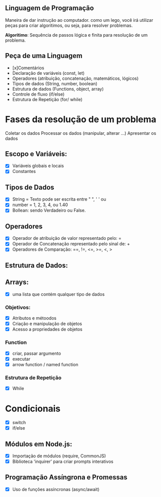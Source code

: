 ## Linguagem de Programação 

Maneira de dar instrução ao computador.
como um lego, você irá utilizar peças para criar algoritimos, ou seja, para resolver problemas.

 **Algoritimo**: Sequência de passos lógica e finita para resolução de um problema.

 ## Peça de uma Linguagem 

 - [x]Comentários
 - Declaração de variáveis (const, let)
 - Operadores (atribuição, concatenação, matemáticos, lógicos)
 - Tipos de dados (String, number, boolean)
 - Estrutura de dados (Functions, object, array)
 - Controle de fluxo (if/else)
 - Estrutura de Repetição (for/ while)

 # Fases da resolução de um problema

 Coletar os dados
 Processar os dados (manipular, alterar ...)
 Apresentar os dados

 ## Escopo e Variáveis:

 - [x] Variáveis globais e locais
 - [x] Constantes

 ## Tipos de Dados

 - [x] String = Texto pode ser escrita entre " ", ' ' ou ` `
 - [x] number = 1, 2, 3, 4, ou 1.40
 - [x] Bollean: sendo Verdadeiro ou False.

 ## Operadores

 - [x] Operador de atribuição de valor representado pelo: =
 - [x] Operador de Concatenação representado pelo sinal de: +
 - [x] Operadores de Comparação: ==, !=, <=, >=, <, >

 ## Estrutura de Dados:

 ## Arrays:

 - [x] uma lista que contém qualquer tipo de dados

 ### Objetivos:

 - [x] Atributos e métoodos
 - [x] Criação e manipulação de objetos
 - [x] Acesso a propriedades de objetos

 ### Function

 - [x] criar, passar argumento
 - [x] executar
 - [x] arrow function / named function

 ### Estrutura de Repetição

 - [x] While 

 # Condicionais

 - [x] switch
 - [x] if/else

 ## Módulos em Node.js:

 - [x] Importação de módulos (require, CommonJS)
 - [x] Biblioteca 'inquirer' para criar prompts interativos

 ## Programação Assíngrona e Promessas

 - [x] Uso de funções assíncronas (async/await)